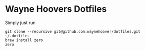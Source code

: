 # Wayne Hoovers Dotfiles

Simply just run
```
git clone --recursive git@github.com:waynehoover/dotfiles.git ~/.dotfiles
brew install zero
zero
```
